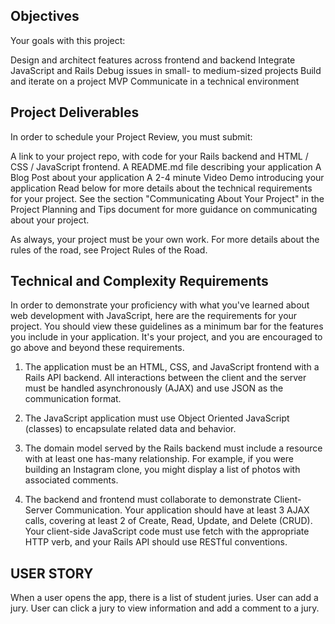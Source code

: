 ## Objectives
Your goals with this project:

Design and architect features across frontend and backend
Integrate JavaScript and Rails
Debug issues in small- to medium-sized projects
Build and iterate on a project MVP
Communicate in a technical environment

## Project Deliverables
In order to schedule your Project Review, you must submit:

A link to your project repo, with code for your Rails backend and HTML / CSS / JavaScript frontend.
A README.md file describing your application
A Blog Post about your application
A 2-4 minute Video Demo introducing your application
Read below for more details about the technical requirements for your project. See the section "Communicating About Your Project" in the Project Planning and Tips document for more guidance on communicating about your project.

As always, your project must be your own work. For more details about the rules of the road, see Project Rules of the Road.

## Technical and Complexity Requirements
In order to demonstrate your proficiency with what you've learned about web development with JavaScript, here are the requirements for your project. You should view these guidelines as a minimum bar for the features you include in your application. It's your project, and you are encouraged to go above and beyond these requirements.

1. The application must be an HTML, CSS, and JavaScript frontend with a Rails API backend. All interactions between the client and the server must be handled asynchronously (AJAX) and use JSON as the communication format.

2. The JavaScript application must use Object Oriented JavaScript (classes) to encapsulate related data and behavior.

3. The domain model served by the Rails backend must include a resource with at least one has-many relationship. For example, if you were building an Instagram clone, you might display a list of photos with associated comments.

4. The backend and frontend must collaborate to demonstrate Client-Server Communication. Your application should have at least 3 AJAX calls, covering at least 2 of Create, Read, Update, and Delete (CRUD). Your client-side JavaScript code must use fetch with the appropriate HTTP verb, and your Rails API should use RESTful conventions.

## USER STORY  
When a user opens the app, there is a list of student juries.
User can add a jury.
User can click a jury to view information and add a comment to a jury.
